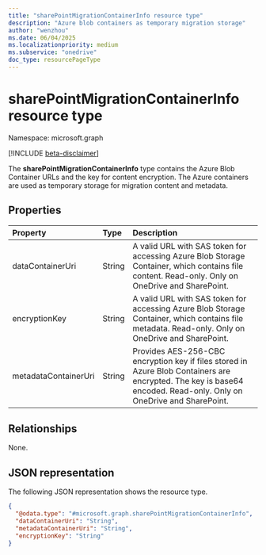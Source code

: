 ```yaml
---
title: "sharePointMigrationContainerInfo resource type"
description: "Azure blob containers as temporary migration storage"
author: "wenzhou"
ms.date: 06/04/2025
ms.localizationpriority: medium
ms.subservice: "onedrive"
doc_type: resourcePageType
---
```


# sharePointMigrationContainerInfo resource type

Namespace: microsoft.graph

[!INCLUDE [beta-disclaimer](../../includes/beta-disclaimer.md)]

The **sharePointMigrationContainerInfo** type contains the Azure Blob Container URLs and the key for content encryption. The Azure containers are used as temporary storage for migration content and metadata.

## Properties
|Property|Type|Description|
|:---|:---|:---|
|dataContainerUri|String|A valid URL with SAS token for accessing Azure Blob Storage Container, which contains file content. Read-only. Only on OneDrive and SharePoint.|
|encryptionKey|String|A valid URL with SAS token for accessing Azure Blob Storage Container, which contains file metadata. Read-only. Only on OneDrive and SharePoint.|
|metadataContainerUri|String|Provides AES-256-CBC encryption key if files stored in Azure Blob Containers are encrypted. The key is base64 encoded. Read-only. Only on OneDrive and SharePoint.|

## Relationships
None.

## JSON representation
The following JSON representation shows the resource type.
<!-- {
  "blockType": "resource",
  "@odata.type": "microsoft.graph.sharePointMigrationContainerInfo"
}
-->
``` json
{
  "@odata.type": "#microsoft.graph.sharePointMigrationContainerInfo",
  "dataContainerUri": "String",
  "metadataContainerUri": "String",
  "encryptionKey": "String"
}
```
